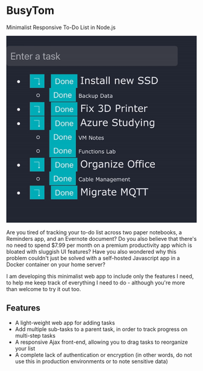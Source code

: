 # BusyTom
 Minimalist Responsive To-Do List in Node.js

![Alt text](https://github.com/TMarski/BusyTom/blob/main/BusyTom_demo.gif?raw=true "BusyTom Demo")


Are you tired of tracking your to-do list across two paper notebooks, a Reminders app, and an Evernote document? Do you also believe that there's no need to spend $7.99 per month on a premium productivity app which is bloated with sluggish UI features? Have you also wondered why this problem couldn't just be solved with a self-hosted Javascript app in a Docker container on your home server?

I am developing this minimalist web app to include only the features I need, to help me keep track of everything I need to do - although you're more than welcome to try it out too.
## Features

  -  A light-weight web app for adding tasks
  -  Add multiple sub-tasks to a parent task, in order to track progress on multi-step tasks
  -  A responsive Ajax front-end, allowing you to drag tasks to reorganize your list
  -  A complete lack of authentication or encryption (in other words, do not use this in production environments or to note sensitive data)
